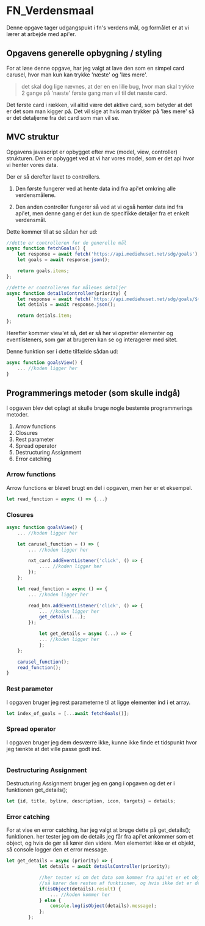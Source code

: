 # FN_Verdensmaal
Denne opgave tager udgangspukt i fn's verdens mål, og formålet er at vi lærer at arbejde med api'er.

## Opgavens generelle opbygning / styling
For at løse denne opgave, har jeg valgt at lave den som en simpel card carusel, hvor man kun kan trykke 'næste' og 'læs mere'.
> det skal dog lige nævnes, at der en en lille bug, hvor man skal trykke 2 gange på 'næste' første gang man vil til det næste card.

Det første card i rækken, vil altid være det aktive card, som betyder at det er det som man kigger på. Det vil sige at hvis man trykker på 'læs mere'
så er det detaljerne fra det card som man vil se.

## MVC struktur
Opgavens javascript er opbygget efter mvc (model, view, controller) strukturen.
Den er opbygget ved at vi har vores model, som er det api hvor vi henter vores data.

Der er så derefter lavet to controllers.
1. Den første fungerer ved at hente data ind fra api'et omkring alle    verdensmålene.

2. Den anden controller fungerer så ved at vi også henter data ind fra api'et, men denne gang er det kun de specifikke detaljer fra et enkelt verdensmål.

Dette kommer til at se sådan her ud:
```javascript
//dette er controlleren for de generelle mål
async function fetchGoals() {
    let response = await fetch('https://api.mediehuset.net/sdg/goals');
    let goals = await response.json();

    return goals.items;
};

//dette er controlleren for målenes detaljer
async function detailsController(priority) {
    let response = await fetch(`https://api.mediehuset.net/sdg/goals/${priority}`)
    let detials = await response.json();

    return detials.item;
};
```

Herefter kommer view'et så, det er så her vi opretter elementer og eventlisteners, som gør at brugeren kan se og interagerer med sitet.

Denne funktion ser i dette tilfælde sådan ud:

```javascript
async function goalsView() {
    ... //koden ligger her
}
```

## Programmerings metoder (som skulle indgå)
I opgaven blev det oplagt at skulle bruge nogle bestemte programmerings metoder.
1. Arrow functions
2. Closures
3. Rest parameter
4. Spread operator
5. Destructuring Assignment
6. Error catching

### Arrow functions
Arrow functions er blevet brugt en del i opgaven, men her er et eksempel.
```javascript
let read_function = async () => {...}
```
### Closures
```javascript
async function goalsView() {
    ... //koden ligger her

    let carusel_function = () => {
        ... //koden ligger her

        nxt_card.addEventListener('click', () => {
            .... //koden ligger her
        });
    };

    let read_function = async () => {
        ... //koden ligger her

        read_btn.addEventListener('click', () => {
            ... //koden ligger her
            get_details(...);
        });

            let get_details = async (...) => {
            ... //koden ligger her
            };
    };

    carusel_function();
    read_function();
}
```
### Rest parameter
I opgaven bruger jeg rest parameterne til at ligge elementer ind i et array.
```javascript
let index_of_goals = [...await fetchGoals()];
```
### Spread operator
I opgaven bruger jeg dem desværre ikke, kunne ikke finde et tidspunkt hvor jeg tænkte at det ville passe godt ind.
```javascript
```
### Destructuring Assignment
Destructuring Assignment bruger jeg en gang i opgaven og det er i funktionen get_details();
```javascript
let {id, title, byline, description, icon, targets} = details;
```
### Error catching
For at vise en error catching, har jeg valgt at bruge dette på get_details(); funktionen. her tester jeg om de details jeg får fra api'et ankommer som et object, og hvis de gør så kører den videre. 
Men elementet ikke er et objekt, så console logger den et error message. 
```javascript
let get_details = async (priority) => {
            let details = await detailsController(priority);

            //her tester vi om det data som kommer fra api'et er et objekt, og hvis det er det, 
            //så kører den resten af funktionen, og hvis ikke det er det, så viser console logger den en fejl meddelelse.
            if(isObject(details).result) {
                ... //koden kommer her
            } else {
                console.log(isObject(details).message);
            };
        };
```